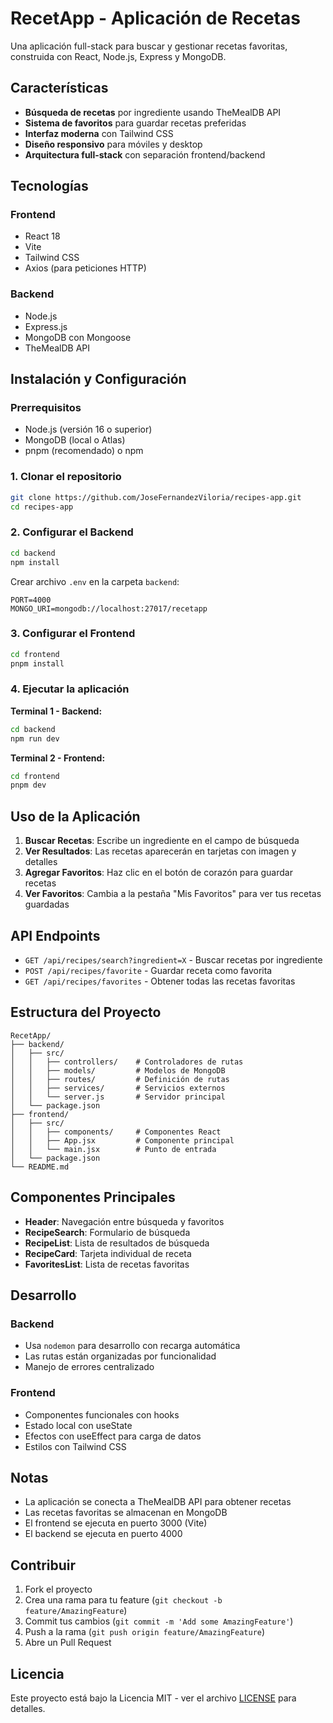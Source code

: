 # RecetApp - Aplicación de Recetas

Una aplicación full-stack para buscar y gestionar recetas favoritas, construida con React, Node.js, Express y MongoDB.

## Características

- **Búsqueda de recetas** por ingrediente usando TheMealDB API
- **Sistema de favoritos** para guardar recetas preferidas
- **Interfaz moderna** con Tailwind CSS
- **Diseño responsivo** para móviles y desktop
- **Arquitectura full-stack** con separación frontend/backend

## Tecnologías

### Frontend

- React 18
- Vite
- Tailwind CSS
- Axios (para peticiones HTTP)

### Backend

- Node.js
- Express.js
- MongoDB con Mongoose
- TheMealDB API

## Instalación y Configuración

### Prerrequisitos

- Node.js (versión 16 o superior)
- MongoDB (local o Atlas)
- pnpm (recomendado) o npm

### 1. Clonar el repositorio

```bash
git clone https://github.com/JoseFernandezViloria/recipes-app.git
cd recipes-app
```

### 2. Configurar el Backend

```bash
cd backend
npm install
```

Crear archivo `.env` en la carpeta `backend`:

```env
PORT=4000
MONGO_URI=mongodb://localhost:27017/recetapp
```

### 3. Configurar el Frontend

```bash
cd frontend
pnpm install
```

### 4. Ejecutar la aplicación

**Terminal 1 - Backend:**

```bash
cd backend
npm run dev
```

**Terminal 2 - Frontend:**

```bash
cd frontend
pnpm dev
```

## Uso de la Aplicación

1. **Buscar Recetas**: Escribe un ingrediente en el campo de búsqueda
2. **Ver Resultados**: Las recetas aparecerán en tarjetas con imagen y detalles
3. **Agregar Favoritos**: Haz clic en el botón de corazón para guardar recetas
4. **Ver Favoritos**: Cambia a la pestaña "Mis Favoritos" para ver tus recetas guardadas

## API Endpoints

- `GET /api/recipes/search?ingredient=X` - Buscar recetas por ingrediente
- `POST /api/recipes/favorite` - Guardar receta como favorita
- `GET /api/recipes/favorites` - Obtener todas las recetas favoritas

## Estructura del Proyecto

```
RecetApp/
├── backend/
│   ├── src/
│   │   ├── controllers/    # Controladores de rutas
│   │   ├── models/         # Modelos de MongoDB
│   │   ├── routes/         # Definición de rutas
│   │   ├── services/       # Servicios externos
│   │   └── server.js       # Servidor principal
│   └── package.json
├── frontend/
│   ├── src/
│   │   ├── components/     # Componentes React
│   │   ├── App.jsx         # Componente principal
│   │   └── main.jsx        # Punto de entrada
│   └── package.json
└── README.md
```

## Componentes Principales

- **Header**: Navegación entre búsqueda y favoritos
- **RecipeSearch**: Formulario de búsqueda
- **RecipeList**: Lista de resultados de búsqueda
- **RecipeCard**: Tarjeta individual de receta
- **FavoritesList**: Lista de recetas favoritas

## Desarrollo

### Backend

- Usa `nodemon` para desarrollo con recarga automática
- Las rutas están organizadas por funcionalidad
- Manejo de errores centralizado

### Frontend

- Componentes funcionales con hooks
- Estado local con useState
- Efectos con useEffect para carga de datos
- Estilos con Tailwind CSS

## Notas

- La aplicación se conecta a TheMealDB API para obtener recetas
- Las recetas favoritas se almacenan en MongoDB
- El frontend se ejecuta en puerto 3000 (Vite)
- El backend se ejecuta en puerto 4000

## Contribuir

1. Fork el proyecto
2. Crea una rama para tu feature (`git checkout -b feature/AmazingFeature`)
3. Commit tus cambios (`git commit -m 'Add some AmazingFeature'`)
4. Push a la rama (`git push origin feature/AmazingFeature`)
5. Abre un Pull Request

## Licencia

Este proyecto está bajo la Licencia MIT - ver el archivo [LICENSE](LICENSE) para detalles.

